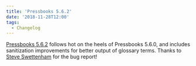 ```yaml
---
title: 'Pressbooks 5.6.2'
date: '2018-11-28T12:00'
tags:
  - Changelog
---
```


[Pressbooks 5.6.2][pressbooks] follows hot on the heels of Pressbooks 5.6.0, and includes
sanitization improvements for better output of glossary terms. Thanks to
[Steve Swettenham](https://github.com/pbstudent) for the bug report!

[pressbooks]: https://github.com/pressbooks/pressbooks/releases/tag/5.6.2
